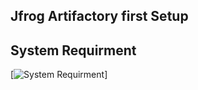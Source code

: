 ## Jfrog Artifactory first Setup 

## System Requirment
[![System Requirment](https://jfrog.com/help/r/jfrog-installation-setup-documentation/artifactory-system-requirements-and-platform-support)]